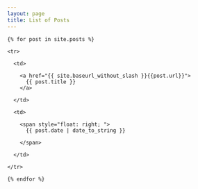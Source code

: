 ```yaml
---
layout: page
title: List of Posts
---
```


<style>

#list a{

  text-decoration: none !important;
  color: #777 !important;
}

#list a:hover{

  color: black !important;
  text-decoration: none !important;
}

</style>

<div id="list">

  <table style="border: 0; ">

    {% for post in site.posts %}

    <tr>

      <td>

        <a href="{{ site.baseurl_without_slash }}{{post.url}}">
          {{ post.title }}
        </a>
        
      </td>
      
      <td>
        
        <span style="float: right; ">
          {{ post.date | date_to_string }}
          
        </span>
        
      </td>
      
    </tr>
    
    {% endfor %}
    
  </table>

</div>
